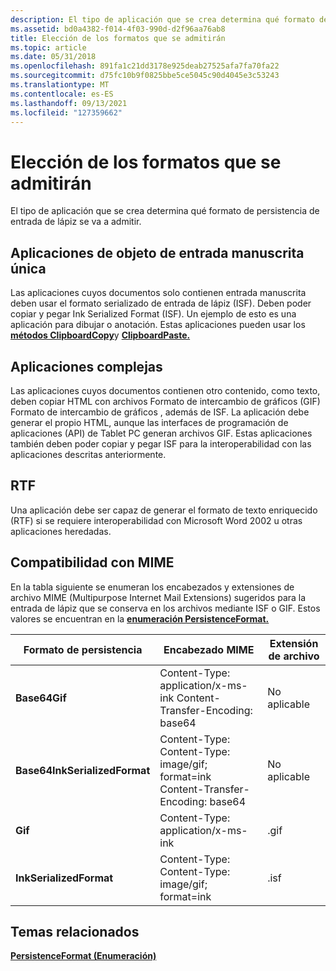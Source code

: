 ```yaml
---
description: El tipo de aplicación que se crea determina qué formato de persistencia de entrada de lápiz se va a admitir.
ms.assetid: bd0a4382-f014-4f03-990d-d2f96aa76ab8
title: Elección de los formatos que se admitirán
ms.topic: article
ms.date: 05/31/2018
ms.openlocfilehash: 891fa1c21dd3178e925deab27525afa7fa70fa22
ms.sourcegitcommit: d75fc10b9f0825bbe5ce5045c90d4045e3c53243
ms.translationtype: MT
ms.contentlocale: es-ES
ms.lasthandoff: 09/13/2021
ms.locfileid: "127359662"
---
```

# <a name="choosing-which-formats-to-support"></a>Elección de los formatos que se admitirán

El tipo de aplicación que se crea determina qué formato de persistencia de entrada de lápiz se va a admitir.

## <a name="single-ink-object-applications"></a>Aplicaciones de objeto de entrada manuscrita única

Las aplicaciones cuyos documentos solo contienen entrada manuscrita deben usar el formato serializado de entrada de lápiz (ISF). Deben poder copiar y pegar Ink Serialized Format (ISF). Un ejemplo de esto es una aplicación para dibujar o anotación. Estas aplicaciones pueden usar los [**métodos ClipboardCopy**](/windows/desktop/api/msinkaut/nf-msinkaut-iinkdisp-clipboardcopy)y [**ClipboardPaste.**](/windows/desktop/api/msinkaut/nf-msinkaut-iinkdisp-clipboardpaste)

## <a name="complex-applications"></a>Aplicaciones complejas

Las aplicaciones cuyos documentos contienen otro contenido, como texto, deben copiar HTML con archivos Formato de intercambio de gráficos (GIF) Formato de intercambio de gráficos , además de ISF. La aplicación debe generar el propio HTML, aunque las interfaces de programación de aplicaciones (API) de Tablet PC generan archivos GIF. Estas aplicaciones también deben poder copiar y pegar ISF para la interoperabilidad con las aplicaciones descritas anteriormente.

## <a name="rtf"></a>RTF

Una aplicación debe ser capaz de generar el formato de texto enriquecido (RTF) si se requiere interoperabilidad con Microsoft Word 2002 u otras aplicaciones heredadas.

## <a name="mime-support"></a>Compatibilidad con MIME

En la tabla siguiente se enumeran los encabezados y extensiones de archivo MIME (Multipurpose Internet Mail Extensions) sugeridos para la entrada de lápiz que se conserva en los archivos mediante ISF o GIF. Estos valores se encuentran en la [**enumeración PersistenceFormat.**](/windows/desktop/api/msinkaut/ne-msinkaut-inkpersistenceformat)



| Formato de persistencia            | Encabezado MIME                                                                                    | Extensión de archivo            |
|-------------------------------|------------------------------------------------------------------------------------------------|---------------------------|
| **Base64Gif**                 | Content-Type: application/x-ms-ink Content-Transfer-Encoding: base64<br/>                | No aplicable<br/> |
| **Base64InkSerializedFormat** | Content-Type: Content-Type: image/gif; format=ink Content-Transfer-Encoding: base64<br/> | No aplicable<br/> |
| **Gif**                       | Content-Type: application/x-ms-ink<br/>                                                  | .gif<br/>           |
| **InkSerializedFormat**       | Content-Type: Content-Type: image/gif; format=ink<br/>                                   | .isf<br/>           |



 

## <a name="related-topics"></a>Temas relacionados

<dl> <dt>

[**PersistenceFormat (Enumeración)**](/windows/desktop/api/msinkaut/ne-msinkaut-inkpersistenceformat)
</dt> </dl>

 

 




